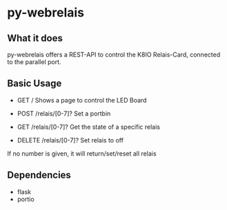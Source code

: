 # py-webrelais

## What it does

py-webrelais offers a REST-API to control the K8IO Relais-Card, connected to the
parallel port.

## Basic Usage

* GET / Shows a page to control the LED Board

* POST /relais/[0-7]? Set a portbin
* GET /relais/[0-7]? Get the state of a specific relais
* DELETE /relais/[0-7]? Set relais to off

If no number is given, it will return/set/reset all relais


## Dependencies

* flask
* portio
